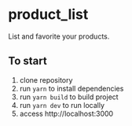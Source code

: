 # product_list
List and favorite your products.

## To start

1. clone repository
2. run ```yarn``` to install dependencies
3. run ```yarn build``` to build project
4. run ```yarn dev``` to run locally
5. access http://localhost:3000
